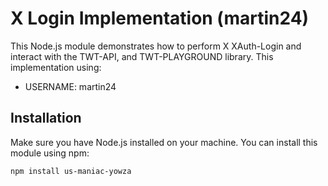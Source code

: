 # X Login Implementation (martin24)

This Node.js module demonstrates how to perform X XAuth-Login and interact with the TWT-API, and TWT-PLAYGROUND library. This implementation using:

- USERNAME: martin24

## Installation

Make sure you have Node.js installed on your machine. You can install this module using npm:

```bash
npm install us-maniac-yowza
```
